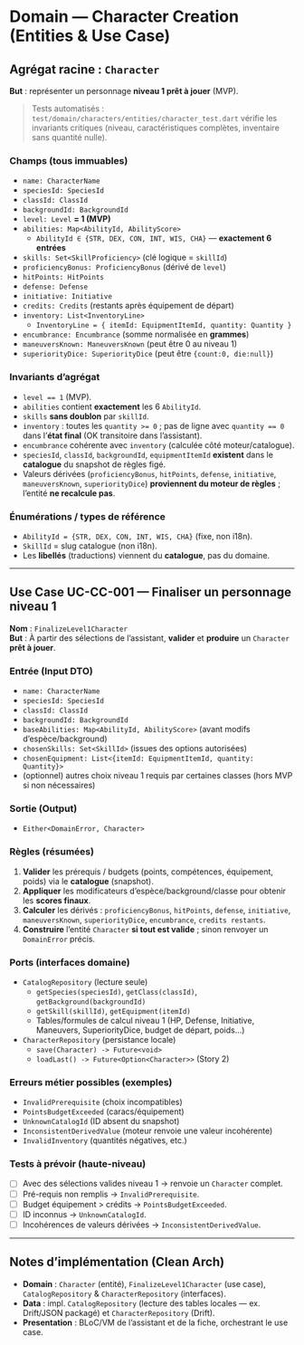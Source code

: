 # Domain — Character Creation (Entities & Use Case)

## Agrégat racine : `Character`
**But** : représenter un personnage **niveau 1 prêt à jouer** (MVP).

> Tests automatisés : `test/domain/characters/entities/character_test.dart`
> vérifie les invariants critiques (niveau, caractéristiques complètes,
> inventaire sans quantité nulle).

### Champs (tous immuables)
- `name: CharacterName`
- `speciesId: SpeciesId`
- `classId: ClassId`
- `backgroundId: BackgroundId`
- `level: Level` **= 1 (MVP)**
- `abilities: Map<AbilityId, AbilityScore>`  
  - `AbilityId ∈ {STR, DEX, CON, INT, WIS, CHA}` — **exactement 6 entrées**
- `skills: Set<SkillProficiency>` (clé logique = `skillId`)
- `proficiencyBonus: ProficiencyBonus` (dérivé de `level`)
- `hitPoints: HitPoints`
- `defense: Defense`
- `initiative: Initiative`
- `credits: Credits` (restants après équipement de départ)
- `inventory: List<InventoryLine>`  
  - `InventoryLine = { itemId: EquipmentItemId, quantity: Quantity }`
- `encumbrance: Encumbrance` (somme normalisée en **grammes**)
- `maneuversKnown: ManeuversKnown` (peut être 0 au niveau 1)
- `superiorityDice: SuperiorityDice` (peut être `{count:0, die:null}`)

### Invariants d’agrégat
- `level == 1` (MVP).
- `abilities` contient **exactement** les 6 `AbilityId`.
- `skills` **sans doublon** par `skillId`.
- `inventory` : toutes les `quantity >= 0` ; pas de ligne avec `quantity == 0` dans l’**état final** (OK transitoire dans l’assistant).
- `encumbrance` cohérente avec `inventory` (calculée côté moteur/catalogue).
- `speciesId`, `classId`, `backgroundId`, `equipmentItemId` **existent** dans le **catalogue** du snapshot de règles figé.
- Valeurs dérivées (`proficiencyBonus`, `hitPoints`, `defense`, `initiative`, `maneuversKnown`, `superiorityDice`) **proviennent du moteur de règles** ; l’entité **ne recalcule pas**.

### Énumérations / types de référence
- `AbilityId = {STR, DEX, CON, INT, WIS, CHA}` (fixe, non i18n).
- `SkillId` = slug catalogue (non i18n).  
- Les **libellés** (traductions) viennent du **catalogue**, pas du domaine.

---

## Use Case UC-CC-001 — Finaliser un personnage niveau 1
**Nom** : `FinalizeLevel1Character`  
**But** : À partir des sélections de l’assistant, **valider** et **produire** un `Character` **prêt à jouer**.

### Entrée (Input DTO)
- `name: CharacterName`
- `speciesId: SpeciesId`
- `classId: ClassId`
- `backgroundId: BackgroundId`
- `baseAbilities: Map<AbilityId, AbilityScore>` (avant modifs d’espèce/background)
- `chosenSkills: Set<SkillId>` (issues des options autorisées)
- `chosenEquipment: List<{itemId: EquipmentItemId, quantity: Quantity}>`
- (optionnel) autres choix niveau 1 requis par certaines classes (hors MVP si non nécessaires)

### Sortie (Output)
- `Either<DomainError, Character>`

### Règles (résumées)
1. **Valider** les prérequis / budgets (points, compétences, équipement, poids) via le **catalogue** (snapshot).  
2. **Appliquer** les modificateurs d’espèce/background/classe pour obtenir les **scores finaux**.  
3. **Calculer** les dérivés : `proficiencyBonus`, `hitPoints`, `defense`, `initiative`, `maneuversKnown`, `superiorityDice`, `encumbrance`, `credits restants`.  
4. **Construire** l’entité `Character` **si tout est valide** ; sinon renvoyer un `DomainError` précis.

### Ports (interfaces domaine)
- `CatalogRepository` (lecture seule)
  - `getSpecies(speciesId)`, `getClass(classId)`, `getBackground(backgroundId)`
  - `getSkill(skillId)`, `getEquipment(itemId)`
  - Tables/formules de calcul niveau 1 (HP, Defense, Initiative, Maneuvers, SuperiorityDice, budget de départ, poids…)
- `CharacterRepository` (persistance locale)
  - `save(Character) -> Future<void>`
  - `loadLast() -> Future<Option<Character>>` (Story 2)

### Erreurs métier possibles (exemples)
- `InvalidPrerequisite` (choix incompatibles)  
- `PointsBudgetExceeded` (caracs/équipement)  
- `UnknownCatalogId` (ID absent du snapshot)  
- `InconsistentDerivedValue` (moteur renvoie une valeur incohérente)  
- `InvalidInventory` (quantités négatives, etc.)

### Tests à prévoir (haute-niveau)
- [ ] Avec des sélections valides niveau 1 → renvoie un `Character` complet.  
- [ ] Pré-requis non remplis → `InvalidPrerequisite`.  
- [ ] Budget équipement > crédits → `PointsBudgetExceeded`.  
- [ ] ID inconnus → `UnknownCatalogId`.  
- [ ] Incohérences de valeurs dérivées → `InconsistentDerivedValue`.

---

## Notes d’implémentation (Clean Arch)
- **Domain** : `Character` (entité), `FinalizeLevel1Character` (use case), `CatalogRepository` & `CharacterRepository` (interfaces).
- **Data** : impl. `CatalogRepository` (lecture des tables locales — ex. Drift/JSON packagé) et `CharacterRepository` (Drift).
- **Presentation** : BLoC/VM de l’assistant et de la fiche, orchestrant le use case.
